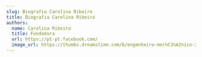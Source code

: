 ```yaml
---
slug: Biografia Carolina Ribeiro
title: Biografia Carolina Ribeiro
authors:
  name: Carolina Ribeiro
  title: Fundadora
  url: https://pt-pt.facebook.com/
  image_url: https://thumbs.dreamstime.com/b/engenheiro-mec%C3%A2nico-29185768.jpg
---
```


